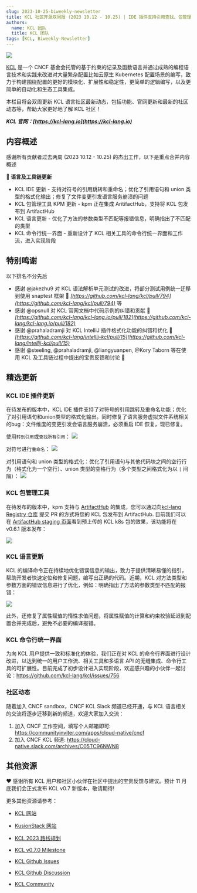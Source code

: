 ```yaml
---
slug: 2023-10-25-biweekly-newsletter
title: KCL 社区开源双周报 (2023 10.12 - 10.25) | IDE 插件支持引用查找、包管理集成 ArtifactHub
authors:
  name: KCL 团队
  title: KCL 团队
tags: [KCL, Biweekly-Newsletter]
---
```


![](/img/biweekly-newsletter-zh.png)

[KCL](https://github.com/kcl-lang) 是一个 CNCF 基金会托管的基于约束的记录及函数语言并通过成熟的编程语言技术和实践来改进对大量繁杂配置比如云原生 Kubernetes 配置场景的编写，致力于构建围绕配置的更好的模块化、扩展性和稳定性，更简单的逻辑编写，以及更简单的自动化和生态工具集成。

本栏目将会双周更新 KCL 语言社区最新动态，包括功能、官网更新和最新的社区动态等，帮助大家更好地了解 KCL 社区！

**_KCL 官网：[https://kcl-lang.io](https://kcl-lang.io)_**

## 内容概述

感谢所有贡献者过去两周 (2023 10.12 - 10.25) 的杰出工作，以下是重点合并内容概述

**🔧 语言及工具链更新**

- KCL IDE 更新 - 支持对符号的引用跳转和重命名；优化了引用语句和 union 类型的格式化输出；修复了文件变更引发语言服务崩溃的问题
- KCL 包管理工具 KPM 更新 - kpm 正在集成 AritifactHub，支持将 KCL 包发布到 ArtifactHub
- KCL 语言更新 - 优化了方法的参数类型不匹配等报错信息，明确指出了不匹配的类型
- KCL 命令行统一界面 - 重新设计了 KCL 相关工具的命令行统一界面和工作流，进入实现阶段

## 特别鸣谢

以下排名不分先后

- 感谢 @jakezhu9 对 KCL 语法解析单元测试的改进，将部分测试用例统一迁移到使用 snaptest 框架 🙌 _[https://github.com/kcl-lang/kcl/pull/794](https://github.com/kcl-lang/kcl/pull/794)_ 等
- 感谢 @opsnull 对 KCL 官网文档中代码示例的纠错和贡献 🙌 _[https://github.com/kcl-lang/kcl-lang.io/pull/182](https://github.com/kcl-lang/kcl-lang.io/pull/182)_
- 感谢 @prahaladramji 对 KCL IntelliJ 插件格式化功能的纠错和优化 🙌 _[https://github.com/kcl-lang/intellij-kcl/pull/15](https://github.com/kcl-lang/intellij-kcl/pull/15)_
- 感谢 @steeling, @prahaladramji, @liangyuanpen, @Kory Taborn 等在使用 KCL 及工具链过程中提出的宝贵反馈和讨论 🙌

## 精选更新

### KCL IDE 插件更新

在待发布的版本中，KCL IDE 插件支持了对符号的引用跳转及重命名功能；优化了对引用语句和union类型的格式化输出。同时修复了语言服务虚拟文件系统相关的bug：文件维度的变更引发会语言服务崩溃，必须重启 IDE 恢复，现已修复。

使用`转到引用`或`查找所有引用`：
![](/img/docs/tools/Ide/vs-code/FindRefs.png)

对符号进行`重命名`：
![](/img/docs/tools/Ide/vs-code/Rename.gif)

对引用语句和 union 类型的格式化：优化了引用语句与其他代码块之间的空行行为（格式化为一个空行）、union 类型的空格行为（多个类型之间格式化为以 `|` 间隔）：
![](/img/blog/2023-10-25-kcl-biweekly-newsletter/Format.gif)

### KCL 包管理工具

在待发布的版本中，kpm 支持与 [ArtifactHub](https://artifacthub.io/) 的集成，您可以通过向[kcl-lang Registry 仓库](https://github.com/kcl-lang/artifacthub) 提交 PR 的方式将您的 KCL 包发布到 ArtifactHub. 目前我们可以在 [ArtifactHub staging 页面](https://staging.artifacthub.io/packages/search?ts_query_web=kcl&sort=relevance&page=1)看到预上传的 KCL k8s 包的效果，该功能将在 v0.6.1 版本发布：

![](/img/docs/tools/kpm/artifacthubStaging.png)

### KCL 语言更新

KCL 的编译命令正在持续地优化错误信息的输出，致力于提供清晰易懂的指引，帮助开发者快速定位和修复问题，编写出正确的代码。近期，KCL 对方法类型和参数方面的错误信息进行了优化，例如：明确指出了方法的参数类型不匹配的报错：

![](/img/blog/2023-10-25-kcl-biweekly-newsletter/error-msg.png)

此外，还修复了属性赋值的惰性求值问题，将属性赋值的计算和约束校验延迟到配置合并完成后，避免不必要的编译报错。

### KCL 命令行统一界面

为向 KCL 用户提供一致和标准化的体验，我们正在对 KCL 的命令行界面进行设计改进，以达到统一的用户工作流、相关工具和多语言 API 的无缝集成、命令行工具的可扩展性。目前完成了初步设计进入实现阶段，欢迎感兴趣的小伙伴一起讨论：https://github.com/kcl-lang/kcl/issues/756

### 社区动态

随着加入 CNCF sandbox，CNCF KCL Slack 频道已经开通，与 KCL 语言相关的交流将逐步迁移到新的频道，欢迎大家加入交流：

1. 加入 CNCF 工作空间，填写个人邮箱即可: https://communityinviter.com/apps/cloud-native/cncf
2. 加入 CNCF KCL 频道: https://cloud-native.slack.com/archives/C05TC96NWN8

## 其他资源

❤️ 感谢所有 KCL 用户和社区小伙伴在社区中提出的宝贵反馈与建议。预计 11 月底我们会正式发布 KCL v0.7 新版本，敬请期待!

更多其他资源请参考：

- [KCL 网站](https://kcl-lang.io/)
- [KusionStack 网站](https://kusionstack.io/)

- [KCL 2023 路线规划](https://kcl-lang.io/docs/community/release-policy/roadmap)
- [KCL v0.7.0 Milestone](https://github.com/kcl-lang/kcl/milestone/7)
- [KCL Github Issues](https://github.com/kcl-lang/kcl/issues)
- [KCL Github Discussion](https://github.com/orgs/kcl-lang/discussions)
- [KCL Community](https://github.com/kcl-lang/community)
